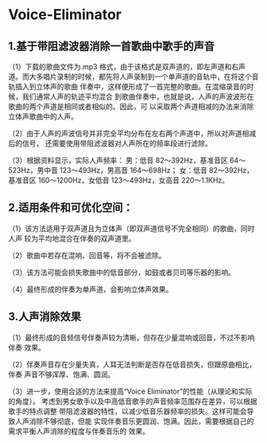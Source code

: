 # Voice-Eliminator
## 1.基于带阻滤波器消除一首歌曲中歌手的声音

（1）下载的歌曲文件为.mp3 格式，由于该格式是双声道的，即左声道和右声道。而大多唱片录制的时候，都先将人声录制到一个单声道的音轨中，在将这个音轨插入到立体声的歌曲
伴奏中，这样便形成了一首完整的歌曲。在混缩录音的时候，我们通常人声的轨迹平均混合
到歌曲伴奏中，也就是说，人声的声波波形在歌曲的两个声道是相同或者相似的。因此，可
以采取两个声道相减的办法来消除立体声歌曲中的人声。

（2）由于人声的声波信号并非完全平均分布在左右两个声道中，所以对声道相减后的信号，
还需要使用带阻滤波器对人声所在的频率段进行滤除。

（3）根据资料显示，实际人声频率：
男：低音 82～392Hz，基准音区 64～523Hz，男中音 123～493Hz，男高音 164～698Hz；
女：低音 82～392Hz，基准音区 160～1200Hz，女低音 123～493Hz，女高音 220～1.1KHz。

## 2.适用条件和可优化空间：
（1）该方法适用于双声道且为立体声（即双声道信号不完全相同）的歌曲，同时人声
较为平均地混合在伴奏的双声道里。

（2）歌曲中若存在混响、回音等，将不会被滤除。

（3）该方法可能会损失歌曲中的低音部分，如鼓或者贝司等乐器的影响。

（4）最终形成的伴奏为单声道，会影响立体声效果。

## 3.人声消除效果

（1）最终形成的音频信号伴奏声较为清晰，但存在少量混响或回音，不过不影响伴奏
效果。

（2）伴奏声音存在少量失真，人耳无法判断是否存在低音损失，但跟原曲相比，伴奏
声音不够浑厚、饱满、圆润。

（3）进一步，使用合适的方法来提高“Voice Eliminator”的性能（从理论和实际的角度）。
考虑到男女歌手以及中高低音歌手的声音频率范围存在差异，可以根据歌手的特点调整
带阻滤波器的特性，以减少低音乐器频率的损失。这样可能会导致人声消除不够彻底，但能
实现伴奏音乐更圆润、饱满。因此，需要根据自己的需求平衡人声消除的程度与伴奏音乐的
效果。
